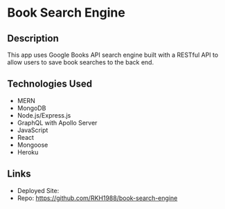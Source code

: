 # Book Search Engine

## Description
This app uses Google Books API search engine built with a RESTful API to allow users to save book searches to the back end.

## Technologies Used
- MERN
- MongoDB
- Node.js/Express.js
- GraphQL with Apollo Server
- JavaScript
- React
- Mongoose
- Heroku

## Links
- Deployed Site: 
- Repo: https://github.com/RKH1988/book-search-engine
